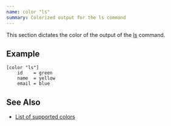 ```yaml
---
name: color "ls"
summary: Colorized output for the ls command
---
```


This section dictates the color of the output of the
[ls](/documentation/commands/ls) command.

## Example

    [color "ls"]
        id    = green
        name  = yellow
        email = blue

## See Also

* [List of supported colors](/documentation/configuration/color#list_of_supported_colors)

